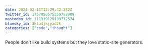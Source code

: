 ```yaml
---
date: 2024-02-11T12:29:42.282Z
twitter_id: 1757058575350759909
mastodon_id: 111919129109772574
bluesky_id: 3kla4jkjyad2k
categories: ["code","thought"]
---
```

People don't like build systems but they love static-site generators.
